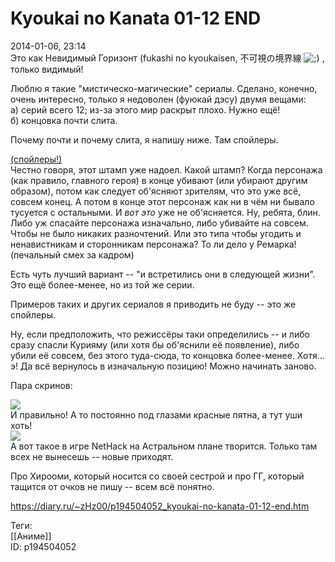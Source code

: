 Kyoukai no Kanata 01-12 END
============================

   
 2014-01-06, 23:14   
  Это как Невидимый Горизонт (fukashi no kyoukaisen, 不可視の境界線 ![;)](http://static.diary.ru/picture/1136.gif) , только видимый!   
   
 Люблю я такие "мистическо-магические" сериалы. Сделано, конечно, очень интересно, только я недоволен (фуюкай дэсу) двумя вещами:   
 а) серий всего 12; из-за этого мир раскрыт плохо. Нужно ещё!   
 б) концовка почти слита.   
   
 Почему почти и почему слита, я напишу ниже. Там спойлеры.   
   
  [(спойлеры!)](https://zHz00.diary.ru/p194504052.htm?index=1#linkmore194504052m1)      
 Честно говоря, этот штамп уже надоел. Какой штамп? Когда персонажа (как правило, главного героя) в конце убивают (или убирают другим образом), потом как следует об'ясняют зрителям, что это уже всё, совсем конец. А потом в конце этот персонаж как ни в чём ни бывало тусуется с остальными. И  *вот это*  уже не об'ясняется. Ну, ребята, блин. Либо уж спасайте персонажа изначально, либо убивайте на совсем. Чтобы не было никаких разночтений. Или это типа чтобы угодить и ненавистникам и сторонникам персонажа? То ли дело у Ремарка! (печальный смех за кадром)   
   
 Есть чуть лучший вариант -- "и встретились они в следующей жизни". Это ещё более-менее, но из той же серии.   
   
 Примеров таких и других сериалов я приводить не буду -- это же спойлеры.   
   
 Ну, если предположить, что режиссёры таки определились -- и либо сразу спасли Курияму (или хотя бы об'яснили её появление), либо убили её совсем, без этого туда-сюда, то концовка более-менее. Хотя... э! Да всё вернулось в изначальную позицию! Можно начинать заново.     
   
 Пара скринов:   
   
   [![](http://s020.radikal.ru/i722/1401/5d/3096861324b5t.jpg)](http://radikal.ru/fp/1b89c1cb0ace42c6ad3e3244649cf4f2)    
 И правильно! А то постоянно под глазами красные пятна, а тут уши хоть!   
  [![](http://s018.radikal.ru/i515/1401/a6/f3cd0330bdeat.jpg)](http://radikal.ru/fp/ad792abefe7844c2bcb59582dbb042e8)    
 А вот такое в игре NetHack на Астральном плане творится. Только там всех не вынесешь -- новые приходят.   
    
   
 Про Хирооми, который носится со своей сестрой и про ГГ, который тащится от очков не пишу -- всем всё понятно.   
    
 <https://diary.ru/~zHz00/p194504052_kyoukai-no-kanata-01-12-end.htm>   
   
 Теги:   
 [[Аниме]]   
 ID: p194504052